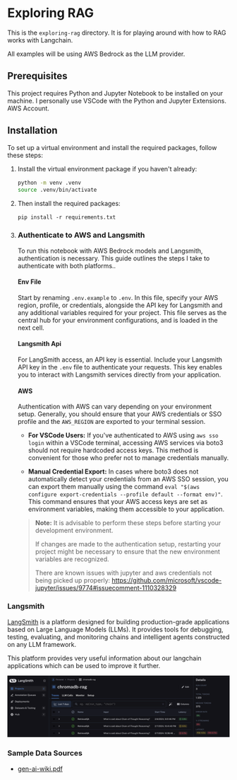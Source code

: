 # Exploring RAG

This is the `exploring-rag` directory. It is for playing around with how to RAG works with Langchain. 

All examples will be using AWS Bedrock as the LLM provider.


## Prerequisites

This project requires Python and Jupyter Notebook to be installed on your machine. I personally use VSCode with the Python and Jupyter Extensions. AWS Account.

## Installation

To set up a virtual environment and install the required packages, follow these steps:

1. Install the virtual environment package if you haven't already:
    ```bash
    python -m venv .venv
    source .venv/bin/activate
    ```

2. Then install the required packages:
    ```
    pip install -r requirements.txt
    ```

3. ### Authenticate to AWS and Langsmith

    To run this notebook with AWS Bedrock models and Langsmith, authentication is necessary. This guide outlines the steps I take to authenticate with both platforms..

    #### Env File
    Start by renaming `.env.example` to `.env`. In this file, specify your AWS region, profile, or credentials, alongside the API key for Langsmith and any additional variables required for your project. This file serves as the central hub for your environment configurations, and is loaded in the next cell.

    #### Langsmith Api
    For LangSmith access, an API key is essential. Include your Langsmith API key in the `.env` file to authenticate your requests. This key enables you to interact with Langsmith services directly from your application.

    #### AWS
    Authentication with AWS can vary depending on your environment setup. Generally, you should ensure that your AWS credentials or SSO profile and the `AWS_REGION` are exported to your terminal session.

    - **For VSCode Users:** If you've authenticated to AWS using `aws sso login` within a VSCode terminal, accessing AWS services via boto3 should not require hardcoded access keys. This method is convenient for those who prefer not to manage credentials manually.

    - **Manual Credential Export:** In cases where boto3 does not automatically detect your credentials from an AWS SSO session, you can export them manually using the command `eval "$(aws configure export-credentials --profile default --format env)"`. This command ensures that your AWS access keys are set as environment variables, making them accessible to your application.

    > **Note:** It is advisable to perform these steps before starting your development environment. 
    >
    > If changes are made to the authentication setup, restarting your project might be necessary to ensure that the new environment variables are recognized.
    >
    > There are known issues with jupyter and aws credentials not being picked up properly: https://github.com/microsoft/vscode-jupyter/issues/9774#issuecomment-1110328329


### Langsmith
[LangSmith](https://docs.smith.langchain.com) is a platform designed for building production-grade applications based on Large Language Models (LLMs). It provides tools for debugging, testing, evaluating, and monitoring chains and intelligent agents constructed on any LLM framework. 

This platform provides very useful information about our langchain applications which can be used to improve it further.

![langsmith dashboard](langsmith.png)


### Sample Data Sources

- [gen-ai-wiki.pdf](https://github.com/aws-samples/generative-ai-demo-using-amazon-sagemaker-jumpstart-kr/blob/main/blogs/Llama2-chatbot-with-vector-store/gen-ai-wiki.pdf)
